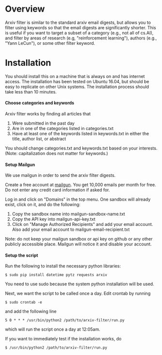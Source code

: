 # Overview

Arxiv filter is similar to the standard arxiv email digests, but allows you to filter using keywords so that the email digests are significantly shorter. This is useful if you want to target a subset of a category (e.g., not all of cs.AI), and filter by areas of research (e.g, "reinforcement learning"), authors (e.g., "Yann LeCun"), or some other filter keyword.

# Installation

You should install this on a machine that is always on and has internet access. The installation has been tested on Ubuntu 16.04, but should be easy to replicate on other Unix systems. The installation process should take less than 10 minutes.

#### Choose categories and keywords

Arxiv filter works by finding all articles that
1. Were submitted in the past day
2. Are in one of the categories listed in categories.txt
3. Have at least one of the keywords listed in keywords.txt in either the title, author list, or abstract

You should change categories.txt and keywords.txt based on your interests. (Note: capitalization does not matter for keywords.)

#### Setup Mailgun

We use mailgun in order to send the arxiv filter digests.

Create a free account at [mailgun](https://www.mailgun.com/). You get 10,000 emails per month for free. Do not enter any credit card information if asked for.

Log in and click on "Domains" in the top menu. One sandbox will already exist, click on it, and do the following:
1. Copy the sandbox name into mailgun-sandbox-name.txt
2. Copy the API key into mailgun-api-key.txt
3. Click on "Manage Authorized Recipients" and add your email account. Also add your email account to mailgun-email-recipient.txt

Note: do not keep your mailgun sandbox or api key on github or any other publicly accessible place. Mailgun will notice it and disable your account.

#### Setup the script

Run the following to install the necessary python libraries:
```
$ sudo pip install datetime pytz requests arxiv
```
You need to use sudo because the system python installation will be used.

Next, we want the script to be called once a day. Edit crontab by running
```
$ sudo crontab -e
```
and add the following line
```
5 0 * * * /usr/bin/python2 /path/to/arxiv-filter/run.py
```
which will run the script once a day at 12:05am.

If you want to immediately test if the installation works, do
```
$ /usr/bin/python2 /path/to/arxiv-filter/run.py
```
